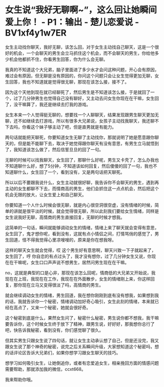 # 女生说“我好无聊啊~”，这么回让她瞬间爱上你！ - P1：输出 - 楚儿恋爱说 - BV1xf4y1w7ER

女生主动找你聊天，我好无聊，该怎么回，对于女生主动找自己聊天，这是一个很好的机会，一个会聊天的男生会立马抓住这个机会，而不会聊天的男生，你给他多少机会他都抓不住，你看男生回答，你为什么会无聊。

我真的不知道这个大兄弟，脑子里面进了多少水才会问这种问题，开心会有原因，难过会有原因，但无聊是没有原因的，你问这个问题只会让女生觉得更加无聊，女生回答，我也不知道就是觉得很无聊，那现在该怎么接，接不了。

因为这个天他到现在就已经聊死了，然后男生是不知道该怎么接，于是就回了一个，过了几分钟男生也觉得自己没有聊好，又主动去问女生你现在在干嘛，女生回了，没干嘛算了，我还是继续去打我的游戏。

女生本来一个人觉得挺无聊的，想要找一个人聊聊天，结果发现跟男生聊天更加无聊，还不如继续去打游戏，所以有很多大兄弟说，女孩子主动找我聊天，我还聊不下去吗，你看这个妹子够主动了吧，但是直男就是有能力。

两句话就能把天聊死，你要知道女生无聊了主动找你，那就说明了她是愿意跟你聊天的，但是能不能聊下去，取决于她觉得跟你聊天有没有意思，有男生立马就悟到了，我知道该怎么做了，然后信誓旦旦的回了一句。

无聊的时候可以找我聊天，女生回了，那聊什么好呢，男生又卡壳了，怎么办我也不知道聊什么好，想了5分钟，不知道该如何回复，然后傻傻的回了一句，我也不知道聊什么，女生回了一个，看到没有，又是两句话把天聊死。

所以以后不要跟我说什么，女生主动就很好聊，我告诉你不会聊天的男生，遇到再主动的女生都聊不下去，而情商高的男生，他们会抓住这一点点机会，然后把这个机会无限的放大，让女生爱上和自己聊天。

你要知道一个人什么时候会很无聊，就是内心很空洞很空虚，没有情绪的时候，简单的讲就是很平淡的时候，就会觉得很无聊，所以此刻我们要给女生情绪，同样是女生说我好无聊，高情商的男生直接回复，无聊的时候才想我。

这简单的一句话，瞬间就能够调动女生的情绪，情绪上来了聊天就会变得有意思，女生回了，鬼才想你呢，看到没有，这就有点小情侣之间，打情骂俏的感觉了，男生回道，怪不得我觉得心里凉嗖嗖的，原来是你在想我呀。

这样的聊天女生就会觉得，哎 这个男生好有意思啊，聊天兴致一下子就起来了，女生回了，哼 你自恋的有点过头了，我才没有想你，过了几分钟女生又说，你现在在干嘛呢，女生口口声声说不想男生，居然问男生现在在干嘛。

no，这就是典型的口是心非，那现在该怎么回呢，情商低的大兄弟又开始说，我现在在上班，我现在在工作，我现在在外面散步，女生的情绪刚上来，你这样回复，那你现在立马又变得很淡了吗，高情商的男生。

就会继续调动女生的情绪，男生回道，我在想你刚刚到底有没有想我，如果想到我的话，我就告诉你一个秘密，情绪调动加好奇心吸引，女生此刻的情绪，本来就已经在高点了，又来一个秘密，她就会很好奇。

这个秘密到底是什么，果然女生问了，秘密什么秘密，男生说你都不想我，我干嘛要告诉你，这个时候女生终于放下了精神，跟男生说，好好好，那我想你总行了吧，快告诉我秘密，看到没有，你们感觉聊了很久。

但其实男生只跟女生说了四句话，就让女生主动承认想了自己，但是还没完，我又跟女生说了那个神奇的秘密，说完之后关系瞬间升级，大家想知道这个秘密吗，想的话评论区告诉大兄弟们，如果你想学习跟女生聊天的技巧。

想学习如何吸引女生，让她倒追你，或者有恋爱追女生，相亲挽回方面的情感问题需要帮助，那就添加我的微信，ccxt668。

我来帮助你哦。